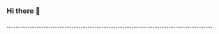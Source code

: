 ### Hi there 👋

.....................................................................................................................